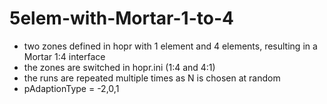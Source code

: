 # 5elem-with-Mortar-1-to-4
- two zones defined in hopr with 1 element and 4 elements, resulting in a Mortar 1:4 interface
- the zones are switched in hopr.ini (1:4 and 4:1)
- the runs are repeated multiple times as N is chosen at random
- pAdaptionType = -2,0,1
